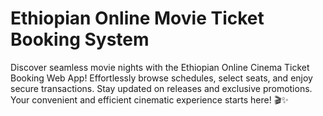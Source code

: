 # Ethiopian Online Movie Ticket Booking System
Discover seamless movie nights with the Ethiopian Online Cinema Ticket Booking Web App! Effortlessly browse schedules, select seats, and enjoy secure transactions. Stay updated on releases and exclusive promotions. Your convenient and efficient cinematic experience starts here! 🎬✨
